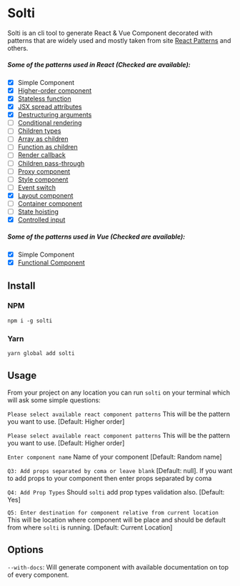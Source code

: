 # Solti

Solti is an cli tool to generate React & Vue Component decorated with patterns that are widely used and mostly taken from site [React Patterns](https://reactpatterns.com/) and others.

##### Some of the patterns used in React (Checked are available):

* [x] Simple Component
* [x] [Higher-order component](https://reactpatterns.com/#higher-order-component)
* [x] [Stateless function](https://reactpatterns.com/#stateless-function)
* [x] [JSX spread attributes](https://reactpatterns.com/#jsx-spread-attributes)
* [x] [Destructuring arguments](https://reactpatterns.com/#destructuring-arguments)
* [ ] [Conditional rendering](https://reactpatterns.com/#conditional-rendering)
* [ ] [Children types](https://reactpatterns.com/#children-types)
* [ ] [Array as children](https://reactpatterns.com/#array-as-children)
* [ ] [Function as children](https://reactpatterns.com/#function-as-children)
* [ ] [Render callback](https://reactpatterns.com/#render-callback)
* [ ] [Children pass-through](https://reactpatterns.com/#children-pass-through)
* [ ] [Proxy component](https://reactpatterns.com/#proxy-component)
* [ ] [Style component](https://reactpatterns.com/#style-component)
* [ ] [Event switch](https://reactpatterns.com/#event-switch)
* [x] [Layout component](https://reactpatterns.com/#layout-component)
* [ ] [Container component](https://reactpatterns.com/#container-component)
* [ ] [State hoisting](https://reactpatterns.com/#state-hoisting)
* [x] [Controlled input](https://reactpatterns.com/#controlled-input)

##### Some of the patterns used in Vue (Checked are available):

* [x] Simple Component
* [x] [Functional Component](https://alligator.io/vuejs/functional-components/)

## Install

### NPM

`npm i -g solti`

### Yarn

`yarn global add solti`

## Usage

From your project on any location you can run `solti` on your terminal
which will ask some simple questions:

`Please select available react component patterns` This will be the pattern you want to use. [Default: Higher order]

`Please select available react component patterns` This will be the pattern you want to use. [Default: Higher order]

`Enter component name` Name of your component [Default: Random name]

`Q3: Add props separated by coma or leave blank`  [Default: null]. If you want to add props to your component then enter props separated by coma

`Q4: Add Prop Types` Should `solti` add prop types validation also. [Default: Yes]

`Q5: Enter destination for component relative from current location` This will be location where component will be place and should be default from where `solti` is running. [Default: Current Location]

## Options
   `--with-docs`: Will generate component with available documentation on top of every component.
